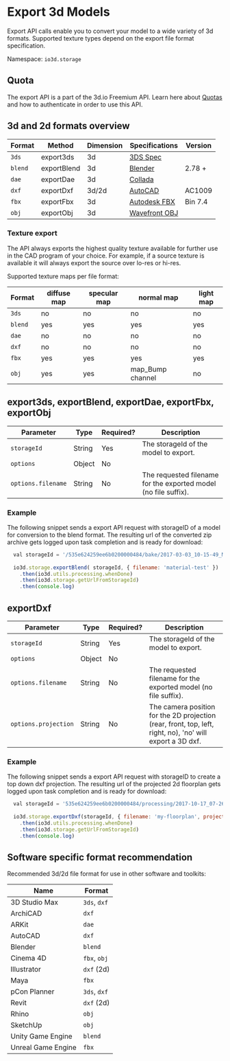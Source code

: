 # Export 3d Models

Export API calls enable you to convert your model to a wide variety of 3d formats.
Supported texture types depend on the export file format specification.

Namespace: `io3d.storage`

## Quota

The export API is a part of the 3d.io Freemium API. Learn here about [Quotas](https://3d.io/docs/api/1/authentication.html)
and how to authenticate in order to use this API.

## 3d and 2d formats overview

| Format   | Method | Dimension | Specifications | Version |
| ---      | ---     | ---       | --- | --- |
| `3ds`    | export3ds | 3d      | [3DS Spec](http://www.martinreddy.net/gfx/3d/3DS.spec)| |
| `blend`  | exportBlend | 3d    | [Blender](https://www.blender.org/) | 2.78 +|
| `dae`    | exportDae | 3d      | [Collada](https://www.khronos.org/files/collada_spec_1_4.pdf) | |
| `dxf`    | exportDxf | 3d/2d   | [AutoCAD](http://usa.autodesk.com/adsk/servlet/item?id=24240325&siteID=123112) | AC1009 |
| `fbx`    | exportFbx | 3d      | [Autodesk FBX](https://wiki.blender.org/index.php/Extensions:2.6/Py/Scripts/Import-Export/Autodesk_FBX)| Bin 7.4|
| `obj`    | exportObj | 3d      | [Wavefront OBJ](http://www.fileformat.info/format/wavefrontobj/egff.htm)| |

### Texture export

The API always exports the highest quality texture available for further use in the CAD program of your choice.
For example, if a source texture is available it will always export the source over lo-res or hi-res.

Supported texture maps per file format:

| Format   | diffuse map | specular map | normal map | light map |
| ---      | ---         | ---          | ---        | ---       |
| `3ds`    | no          | no           | no         | no        |
| `blend`  | yes         | yes          | yes        | yes       |
| `dae`    | no          | no           | no         | no        |
| `dxf`    | no          | no           | no         | no        |
| `fbx`    | yes         | yes          | yes        | yes       |
| `obj`    | yes         | yes          | map_Bump channel | no        |


## export3ds,  exportBlend, exportDae, exportFbx, exportObj

| Parameter | Type | Required? | Description |
| --- | --- | --- | --- |
| `storageId` | String | Yes | The storageId of the model to export. |
| `options` | Object | No | |
| `options.filename`  | String | No | The requested filename for the exported model (no file suffix). |

### Example

The following snippet sends a export API request with storageID of a model for conversion to the blend format.
The resulting url of the converted zip archive gets logged upon task completion and is ready for download:

```javascript
  val storageId = '/535e624259ee6b0200000484/bake/2017-03-03_10-15-49_M7nYrh/regular/lighting.gz.data3d.buffer'
  
  io3d.storage.exportBlend( storageId, { filename: 'material-test' })
    .then(io3d.utils.processing.whenDone)
    .then(io3d.storage.getUrlFromStorageId)
    .then(console.log)
```

## exportDxf

| Parameter | Type | Required? | Description |
| --- | --- | --- | --- |
| `storageId` | String | Yes  | The storageId of the model to export. |
| `options` | Object | No | |
| `options.filename`  | String | No | The requested filename for the exported model (no file suffix). |
| `options.projection`| String | No | The camera position for the 2D projection (rear, front, top, left, right, no), 'no' will export a 3D dxf. |

### Example

The following snippet sends a export API request with storageID to create a top down dxf projection.
The resulting url of the projected 2d floorplan gets logged upon task completion and is ready for download:

```javascript
  val storageId = '535e624259ee6b0200000484/processing/2017-10-17_07-26-42_eqgq9n/lighting.gz.data3d.buffer'
  
  io3d.storage.exportDxf(storageId, { filename: 'my-floorplan', projection: 'top' })
    .then(io3d.utils.processing.whenDone)
    .then(io3d.storage.getUrlFromStorageId)
    .then(console.log)
```

## Software specific format recommendation

Recommended 3d/2d file format for use in other software and toolkits:

| Name          | Format |
| ---           | ---    |
| 3D Studio Max | `3ds`, `dxf` |
| ArchiCAD      | `dxf` |
| ARKit         | `dae` |
| AutoCAD       | `dxf` |
| Blender       | `blend` |
| Cinema 4D     | `fbx`, `obj` |
| Illustrator   | `dxf` (2d) |
| Maya          | `fbx` |
| pCon Planner  | `3ds`, `dxf` |
| Revit         | `dxf` (2d) |
| Rhino         | `obj` |
| SketchUp      | `obj` |
| Unity Game Engine  | `blend` |
| Unreal Game Engine | `fbx` |
